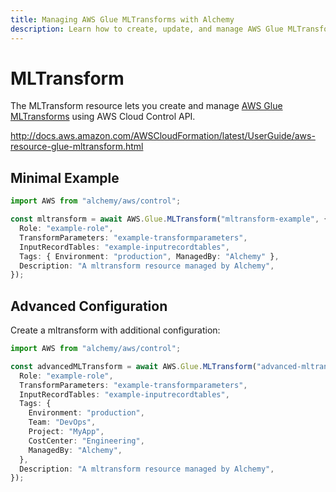 ```yaml
---
title: Managing AWS Glue MLTransforms with Alchemy
description: Learn how to create, update, and manage AWS Glue MLTransforms using Alchemy Cloud Control.
---
```


# MLTransform

The MLTransform resource lets you create and manage [AWS Glue MLTransforms](https://docs.aws.amazon.com/glue/latest/userguide/) using AWS Cloud Control API.

http://docs.aws.amazon.com/AWSCloudFormation/latest/UserGuide/aws-resource-glue-mltransform.html

## Minimal Example

```ts
import AWS from "alchemy/aws/control";

const mltransform = await AWS.Glue.MLTransform("mltransform-example", {
  Role: "example-role",
  TransformParameters: "example-transformparameters",
  InputRecordTables: "example-inputrecordtables",
  Tags: { Environment: "production", ManagedBy: "Alchemy" },
  Description: "A mltransform resource managed by Alchemy",
});
```

## Advanced Configuration

Create a mltransform with additional configuration:

```ts
import AWS from "alchemy/aws/control";

const advancedMLTransform = await AWS.Glue.MLTransform("advanced-mltransform", {
  Role: "example-role",
  TransformParameters: "example-transformparameters",
  InputRecordTables: "example-inputrecordtables",
  Tags: {
    Environment: "production",
    Team: "DevOps",
    Project: "MyApp",
    CostCenter: "Engineering",
    ManagedBy: "Alchemy",
  },
  Description: "A mltransform resource managed by Alchemy",
});
```

